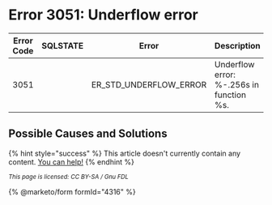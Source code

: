 # Error 3051: Underflow error

| Error Code | SQLSTATE | Error                     | Description                              |
| ---------- | -------- | ------------------------- | ---------------------------------------- |
| 3051       |          | ER\_STD\_UNDERFLOW\_ERROR | Underflow error: %-.256s in function %s. |

## Possible Causes and Solutions

{% hint style="success" %}
This article doesn't currently contain any content. [You can help!](../../../../../about/about-mariadb-documentation/contributing-documentation.md)
{% endhint %}

<sub>_This page is licensed: CC BY-SA / Gnu FDL_</sub>

{% @marketo/form formId="4316" %}
